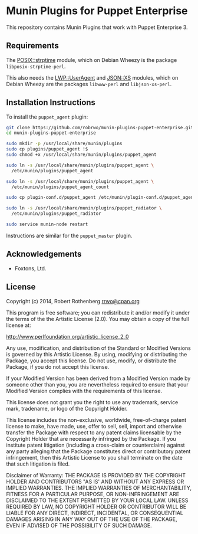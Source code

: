 # Munin Plugins for Puppet Enterprise

This repository contains Munin Plugins that work with Puppet
Enterprise 3.

## Requirements

The [POSIX::strptime](https://metacpan.org/pod/POSIX::strptime)
module, which on Debian Wheezy is the package
`libposix-strptime-perl`.

This also needs the
[LWP::UserAgent](https://metacpan.org/pod/LWP::UserAgent) and
[JSON::XS](https://metacpan.org/pod/JSON::XS) modules, which on Debian
Wheezy are the packages `libwww-perl` and `libjson-xs-perl`.

## Installation Instructions

To install the `puppet_agent` plugin:

```sh
git clone https://github.com/robrwo/munin-plugins-puppet-enterprise.git
cd munin-plugins-puppet-enterprise

sudo mkdir -p /usr/local/share/munin/plugins
sudo cp plugins/puppet_agent !$
sudo chmod +x /usr/local/share/munin/plugins/puppet_agent

sudo ln -s /usr/local/share/munin/plugins/puppet_agent \
  /etc/munin/plugins/puppet_agent

sudo ln -s /usr/local/share/munin/plugins/puppet_agent \
  /etc/munin/plugins/puppet_agent_count

sudo cp plugin-conf.d/puppet_agent /etc/munin/plugin-conf.d/puppet_agent

sudo ln -s /usr/local/share/munin/plugins/puppet_radiator \
  /etc/munin/plugins/puppet_radiator

sudo service munin-node restart
```

Instructions are similar for the `puppet_master` plugin.

## Acknowledgements

- Foxtons, Ltd.

## License

Copyright (c) 2014, Robert Rothenberg <rrwo@cpan.org>

This program is free software; you can redistribute it and/or modify
it under the terms of the the Artistic License (2.0). You may obtain a
copy of the full license at:

http://www.perlfoundation.org/artistic_license_2_0

Any use, modification, and distribution of the Standard or Modified
Versions is governed by this Artistic License. By using, modifying or
distributing the Package, you accept this license. Do not use, modify,
or distribute the Package, if you do not accept this license.

If your Modified Version has been derived from a Modified Version made
by someone other than you, you are nevertheless required to ensure
that your Modified Version complies with the requirements of this
license.

This license does not grant you the right to use any trademark,
service mark, tradename, or logo of the Copyright Holder.

This license includes the non-exclusive, worldwide, free-of-charge
patent license to make, have made, use, offer to sell, sell, import
and otherwise transfer the Package with respect to any patent claims
licensable by the Copyright Holder that are necessarily infringed by
the Package. If you institute patent litigation (including a
cross-claim or counterclaim) against any party alleging that the
Package constitutes direct or contributory patent infringement, then
this Artistic License to you shall terminate on the date that such
litigation is filed.

Disclaimer of Warranty: THE PACKAGE IS PROVIDED BY THE COPYRIGHT
HOLDER AND CONTRIBUTORS "AS IS' AND WITHOUT ANY EXPRESS OR IMPLIED
WARRANTIES. THE IMPLIED WARRANTIES OF MERCHANTABILITY, FITNESS FOR A
PARTICULAR PURPOSE, OR NON-INFRINGEMENT ARE DISCLAIMED TO THE EXTENT
PERMITTED BY YOUR LOCAL LAW. UNLESS REQUIRED BY LAW, NO COPYRIGHT
HOLDER OR CONTRIBUTOR WILL BE LIABLE FOR ANY DIRECT, INDIRECT,
INCIDENTAL, OR CONSEQUENTIAL DAMAGES ARISING IN ANY WAY OUT OF THE USE
OF THE PACKAGE, EVEN IF ADVISED OF THE POSSIBILITY OF SUCH DAMAGE.
